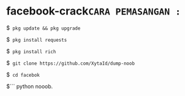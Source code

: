 # facebook-crack``` CARA PEMASANGAN : ```

$``` pkg update && pkg upgrade```

$``` pkg install requests```

$``` pkg install rich```

$``` git clone https://github.com/XytaId/dump-noob```

$``` cd facebok```

$``` python nooob.
